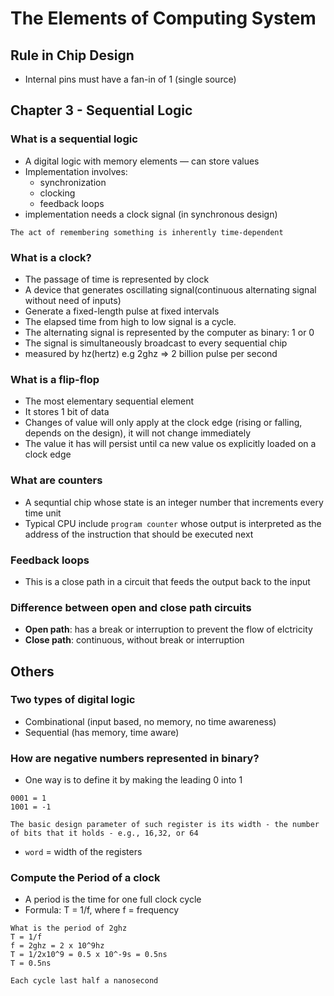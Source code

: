 # The Elements of Computing System

## Rule in Chip Design
- Internal pins must have a fan-in of 1 (single source)

## Chapter 3 - Sequential Logic

### What is a sequential logic
- A digital logic with memory elements — can store values
- Implementation involves:
    - synchronization
    - clocking
    - feedback loops
- implementation needs a clock signal (in synchronous design)

```
The act of remembering something is inherently time-dependent
```
### What is a clock?
- The passage of time is represented by clock
- A device that generates oscillating signal(continuous alternating signal without need of inputs)
- Generate a fixed-length pulse at fixed intervals
- The elapsed time from high to low signal is a cycle.
- The alternating signal is represented by the computer as binary: 1 or 0
- The signal is simultaneously broadcast to every sequential chip
- measured by hz(hertz) e.g 2ghz => 2 billion pulse per second

### What is a flip-flop
- The most elementary sequential element
- It stores 1 bit of data
- Changes of value will only apply at the clock edge (rising  or falling, depends on the design), it will not change immediately
- The value it has will persist until ca new value os explicitly loaded on a clock edge

### What are counters
- A sequntial chip whose state is an integer number that increments every time unit
- Typical CPU include `program counter` whose output is interpreted as the address of the instruction that should be executed next 

### Feedback loops
- This is a close path in a circuit that feeds the output back to the input

### Difference between open and close path circuits
- **Open path**:  has a break or interruption to prevent the flow of elctricity
- **Close path**: continuous, without break or interruption 

## Others 

### Two types of digital logic
- Combinational (input based, no memory, no time awareness)  
- Sequential (has memory, time aware) 

### How are negative numbers represented in binary? 
- One way is to define it by making the leading 0 into 1
```
0001 = 1
1001 = -1
```

`The basic design parameter of such register is its width - the number of bits that it holds - e.g., 16,32, or 64`

- `word` = width of the registers

### Compute the Period of a clock
- A period is the time for one full clock cycle
- Formula: T = 1/f, where f = frequency
```
What is the period of 2ghz 
T = 1/f
f = 2ghz = 2 x 10^9hz
T = 1/2x10^9 = 0.5 x 10^-9s = 0.5ns
T = 0.5ns

Each cycle last half a nanosecond
```
